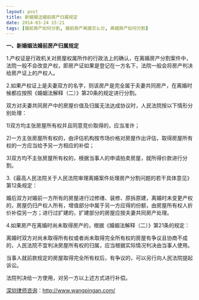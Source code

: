 ```yaml
---
layout: post
title: 新婚姻法婚前房产归属规定
date: 2014-03-24 15:21
tags: [婚前房产如何分割, 婚前房产离婚怎么分, 离婚房产如何分割]
---
```

<strong>一、新婚姻法婚前房产归属规定</strong>

1.产权证是行政机关对房屋权属所作的行政法上的确认，在离婚房产分割案件中，法院一般不会改变产权，即房产证如果是登记在一方名下，法院一般会将房产判决给房产证上的产权人。

2.如果产权证上是夫妻双方的名字，则该房产是完全属于夫妻共同房产，在离婚时候都应按照《婚姻法解释（二）》第20条的规定进行分割。

双方对夫妻共同房产中的房屋价值及归属无法达成协议时，人民法院按以下情形分别处理：

1)双方均主张房屋所有权并且同意竞价取得的，应当准许；

2)一方主张房屋所有权的，由评估机构按市场价格对房屋作出评估，取得房屋所有权的一方应当给予另一方相应的补偿；

3)双方均不主张房屋所有权的，根据当事人的申请拍卖房屋，就所得价款进行分割。

3.《最高人民法院关于人民法院审理离婚案件处理房产分割问题的若干具体意见》第12条规定：

婚后双方对婚前一方所有的房屋进行过修缮、装修、原拆原建，离婚时未变更产权的，房屋仍归产权人所有，增值部分中属于另一方应得的份额，由房屋所有权人折价补偿另一方；进行过扩建的，扩建部分的房屋应按夫妻共同房产处理。

4.如果房产在离婚时尚未取得房产的，根据《婚姻法解释（二）》第21条的规定：

离婚时双方对尚未取得所有权或者尚未取得完全所有权的房屋有争议且协商不成的，人民法院不宜判决房屋所有权的归属，应当根据实际情况判决由当事人使用。

当事人就前款规定的房屋取得完全所有权后，有争议的，可以另行向人民法院提起诉讼。

法院判决给一方使用，对另一方以上述方式进行补偿。

<a href="http://www.wangpingan.com/">深圳律师咨询</a>：<a href="http://www.wangpingan.com/">http://www.wangpingan.com/</a>

